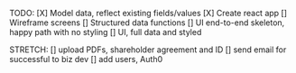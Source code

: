 TODO:
[X] Model data, reflect existing fields/values
[X] Create react app
[] Wireframe screens
[] Structured data functions
[] UI end-to-end skeleton, happy path with no styling
[] UI, full data and styled

STRETCH:
[] upload PDFs, shareholder agreement and ID
[] send email for successful to biz dev
[] add users, Auth0